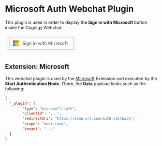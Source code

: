 # Microsoft Auth Webchat Plugin

This plugin is used in order to display the **Sign in with Microsoft** button inside the Cognigy Webchat:

<img src="./docs/signInWithMicrosoftWebchatPlugin.PNG" widt="300">

## Extension: Microsoft

This webchat plugin is used by the [Microsoft](../../README.md) Extension and executed by the **Start Authentication Node**. There, the **Data** payload looks such as the following:

```json
{
  "_plugin": {
		"type": "microsoft-auth",
		"clientId": "...",
		"redirectUri": "https://some-url.com/auth-callback",
		"scope": "user.read",
		"tenant": "..."
  }	
}
```